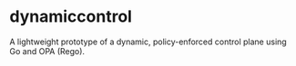 # dynamiccontrol
A lightweight prototype of a dynamic, policy-enforced control plane using Go and OPA (Rego). 
